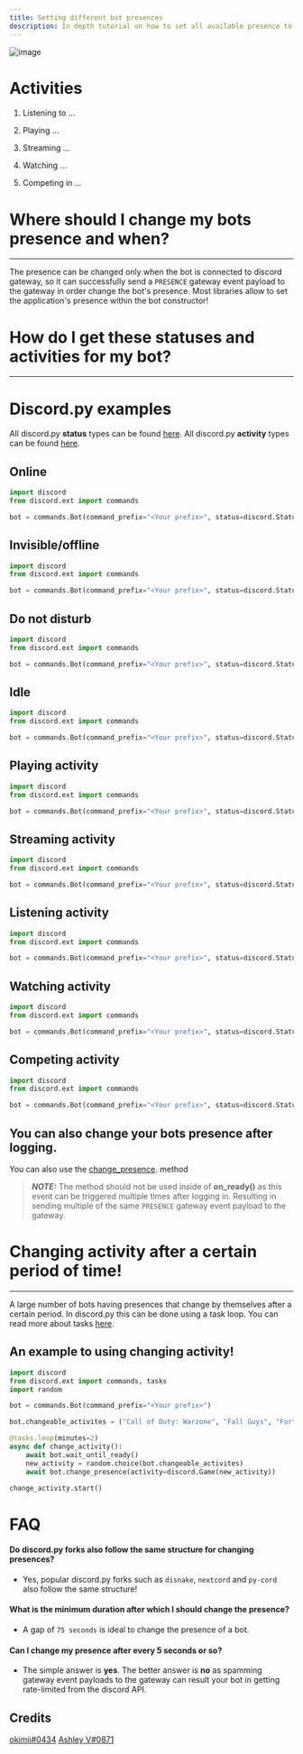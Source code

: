 ```yaml
---
title: Setting different bot presences
description: In depth tutorial on how to set all available presence to your bot!
---
```

![image](https://cdn.discordapp.com/attachments/847979818444521582/989739880449994772/unknown.png)

Activities
=======
1. Listening to ...

2. Playing ...

3. Streaming ...

4. Watching ...

5. Competing in ...



# Where should I change my bots presence and when?

---

The presence can be changed only when the bot is connected to discord gateway, so it can successfully send a `PRESENCE` gateway event payload to the gateway in order change the bot's presence. Most libraries allow to set the application's presence within the bot constructor!

# How do I get these statuses and activities for my bot?

---

Discord.py examples
=======
All discord.py **status** types can be found [here](https://discordpy.readthedocs.io/en/stable/api.html?highlight=status#discord.Status). All discord.py **activity** types can be found [here](https://discordpy.readthedocs.io/en/stable/api.html?highlight=discord%20activity#discord.ActivityType).

Online
-----
```py
import discord
from discord.ext import commands

bot = commands.Bot(command_prefix="<Your prefix>", status=discord.Status.online)
```

Invisible/offline
-----
```py
import discord
from discord.ext import commands

bot = commands.Bot(command_prefix="<Your prefix>", status=discord.Status.invisible)
```

Do not disturb
-----
```py
import discord
from discord.ext import commands

bot = commands.Bot(command_prefix="<Your prefix>", status=discord.Status.dnd)
```
Idle
-----
```py
import discord
from discord.ext import commands

bot = commands.Bot(command_prefix="<Your prefix>", status=discord.Status.idle)
```
Playing activity
-----
```py
import discord
from discord.ext import commands

bot = commands.Bot(command_prefix="<Your prefix>", status=discord.Status.online, activity=discord.Game(name="with wumpus"))
```
Streaming activity
-----
```py
import discord
from discord.ext import commands

bot = commands.Bot(command_prefix="<Your prefix>", status=discord.Status.online, activity=discord.Streaming(name="Wumpus Stream", url="the streams url"))
```

Listening activity
-----
```py
import discord
from discord.ext import commands

bot = commands.Bot(command_prefix="<Your prefix>", status=discord.Status.online, activity=discord.Activity(type=discord.ActivityType.listening, name="The wumpus song"))
```

Watching activity
-----
```py
import discord
from discord.ext import commands

bot = commands.Bot(command_prefix="<Your prefix>", status=discord.Status.online, activity=discord.Activity(type=discord.ActivityType.watching, name="The wumpus movie"))
```

Competing activity
-----
```py
import discord
from discord.ext import commands

bot = commands.Bot(command_prefix="<Your prefix>", status=discord.Status.online, activity=discord.Activity(type=discord.ActivityType.competing, name="The wumpus competition"))
```

You can also change your bots presence after logging.
-----
You can also use the [change_presence](https://discordpy.readthedocs.io/en/latest/ext/commands/api.html?highlight=bot#discord.ext.commands.Bot.change_presence). method

> **_NOTE:_** The method should not be used inside of **on_ready()** as this event can be triggered multiple times after logging in. Resulting in sending multiple of the same `PRESENCE` gateway event payload to the gateway.

# Changing activity after a certain period of time!

---

A large number of bots having presences that change by themselves after a certain period. In discord.py this can be done using a task loop. You can read more about tasks [here](https://discordpy.readthedocs.io/en/latest/ext/tasks/index.html).

## An example to using changing activity!

```python
import discord
from discord.ext import commands, tasks
import random

bot = commands.Bot(command_prefix="<Your prefix>")

bot.changeable_activites = ("Call of Duty: Warzone", "Fall Guys", "Fortnite", "Call of Duty: Black Ops IV", "Sea of Thieves", "League of Legends", "Valorant")

@tasks.loop(minutes=2)
async def change_activity():
    await bot.wait_until_ready()
    new_activity = random.choice(bot.changeable_activites)
    await bot.change_presence(activity=discord.Game(new_activity))

change_activity.start()
```

# FAQ

#### Do discord.py forks also follow the same structure for changing presences?
- Yes, popular discord.py forks such as `disnake`, `nextcord` and `py-cord` also follow the same structure!

#### What is the minimum duration after which I should change the presence?
- A gap of `75 seconds` is ideal to change the presence of a bot.

#### Can I change my presence after every 5 seconds or so?
- The simple answer is **yes**. The better answer is **no** as spamming gateway event payloads to the gateway can result your bot in getting rate-limited from the discord API.

Credits
-----
[okimii#0434](https://discord.com/users/637458038915203127)
[Ashley V#0871](https://discord.com/users/925079016174682213)
